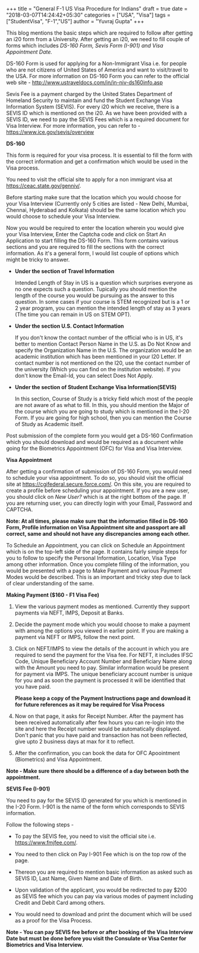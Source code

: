 +++
title = "General F-1 US Visa Procedure for Indians"
draft = true
date = "2018-03-07T14:24:42+05:30"
categories = ["USA", "Visa"]
tags = ["StudentVisa", "F-1","US"]
author = "Yuvraj Gupta"
+++

This blog mentions the basic steps which are required to follow after getting an i20 form from a University. After getting an i20, we need to fill couple of forms which includes *DS-160 Form, Sevis Form (I-901) and Visa Appointment Date.* 

DS-160 Form is used for applying for a Non-Immigrant Visa i.e. for people who are not citizens of United States of America and want to visit/travel to the USA. For more information on DS-160 Form you can refer to the official web site - http://www.ustraveldocs.com/in/in-niv-ds160info.asp

Sevis Fee is a payment charged by the United States Department of Homeland Security to maintain and fund the Student Exchange Visa Information System (SEVIS). For every i20 which we receive, there is a SEVIS ID which is mentioned on the i20. As we have been provided with a SEVIS ID, we need to pay the SEVIS Fees which is a required document for Visa Interview. For more information, you can refer to - https://www.ice.gov/sevis/overview

**DS-160** 

This form is required for your visa process. It is essential to fill the form with the correct information and get a confirmation which would be used in the Visa process.

You need to visit the official site to apply for a non immigrant visa at https://ceac.state.gov/genniv/.

Before starting make sure that the location which you would choose for your Visa Interview (Currently only 5 cities are listed - New Delhi, Mumbai, Chennai, Hyderabad and Kolkata) should be the same location which you would choose to schedule your Visa Interview.

Now you would be required to enter the location wherein you would give your Visa Interview, Enter the Captcha code and click on Start An Application to start filling the DS-160 Form. 
This form contains various sections and you are required to fill the sections with the correct information. As it's a general form, I would list couple of options which might be tricky to answer.

*  **Under the section of Travel Information**

	Intended Length of Stay in US is a question which surprises everyone as no one expects such a question. Tupically you should mention the length of the course you would be pursuing as the answer to this question. In some cases if your course is STEM recognized but is a 1 or 2 year program, you can mention the intended length of stay as 3 years (The time you can remain in US on STEM OPT).

*  **Under the section U.S. Contact Information**

	If you don't know the contact number of the official who is in US, it's better to mention Contact Person Name in the U.S. as Do Not Know and specify the Organization Name in the U.S. The organization would be an academic institution which has been mentioned in your I20 Letter. If contact number is not mentioned on the I20, use the contact number of the university (Which you can find on the institution website). If you don't know the Email-Id, you can select Does Not Apply.

*  **Under the section of Student Exchange Visa Information(SEVIS)**

	In this section, Course of Study is a tricky field which most of the people are not aware of as what to fill. In this, you should mention the Major of the course which you are going to study which is mentioned in the I-20 Form. If you are going for high school, then you can mention the Course of Study as Academic itself.

Post submission of the complete form you would get a DS-160 Confirmation which you should download and would be required as a document while going for the Biometrics Appointment (OFC) for Visa and Visa Interview.

**Visa Appointment**

After getting a confirmation of submission of DS-160 Form, you would need to schedule your visa appointment. To do so, you should visit the official site at https://cgifederal.secure.force.com/. On this site, you are required to create a profile before scheduling your appointment. If you are a new user, you should click on *New User?* which is at the right bottom of the page. If you are returning user, you can directly login with your Email, Password and CAPTCHA.

**Note: At all times, please make sure that the information filled in DS-160 Form, Profile information on Visa Appointment site and passport are all correct, same and should not have any discrepancies among each other.**

To Schedule an Appointment, you can click on Schedule an Appointment which is on the top-left side of the page. It contains fairly simple steps for you to follow to specify the Personal Information, Location, Visa Type among other information. Once you complete filling of the information, you would be presented with a page to Make Payment and various Payment Modes would be described. This is an important and tricky step due to lack of clear understanding of the same. 

**Making Payment ($160 - F1 Visa Fee)**

1. View the various payment modes as mentioned. Currently they support payments via NEFT, IMPS, Deposit at Banks.

2. Decide the payment mode which you would choose to make a payment with among the options you viewed in earlier point. If you are making a payment via NEFT or IMPS, follow the next point.

3. Click on NEFT/IMPS to view the details of the account in which you are required to send the payment for the Visa fee. For NEFT, it includes IFSC Code, Unique Beneficiary Account Number and Beneficiary Name along with the Amount you need to pay. Similar information would be present for payment via IMPS. The unique beneficiary account number is unique for you and as soon the payment is processed it will be identified that you have paid.

	**Please keep a copy of the Payment Instructions page and download it for future references as it may be required for Visa Process**

4. Now on that page, it asks for Receipt Number. After the payment has been received automatically after few hours you can re-login into the site and here the Receipt number would be automatically displayed. Don't panic that you have paid and transaction has not been reflected, give upto 2 business days at max for it to reflect.

5. After the confirmation, you can book the data for OFC Apoointment (Biometrics) and Visa Appointment. 

**Note - Make sure there should be a difference of a day between both the appointment.**

**SEVIS Fee (I-901)**

You need to pay for the SEVIS ID generated for you which is mentioned in the I-20 Form. I-901 is the name of the form which corresponds to SEVIS information.

Follow the following steps -

*  To pay the SEVIS fee, you need to visit the official site i.e. https://www.fmjfee.com/. 

*  You need to then click on Pay I-901 Fee which is on the top row of the page. 

*  Thereon you are required to mention basic information as asked such as SEVIS ID, Last Name, Given Name and Date of Birth. 

*  Upon validation of the applicant, you would be redirected to pay $200 as SEVIS fee which you can pay via various modes of payment including Credit and Debit Card among others. 

*  You would need to download and print the document which will be used as a proof for the Visa Process.

**Note - You can pay SEVIS fee before or after booking of the Visa Interview Date but must be done before you visit the Consulate or Visa Center for Biometrics and Visa Interview.**

